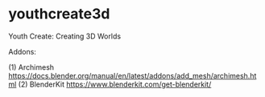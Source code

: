 # youthcreate3d
Youth Create: Creating 3D Worlds

Addons:

(1) Archimesh https://docs.blender.org/manual/en/latest/addons/add_mesh/archimesh.html
(2) BlenderKit https://www.blenderkit.com/get-blenderkit/
